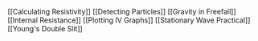 [[Calculating Resistivity]]
[[Detecting Particles]]
[[Gravity in Freefall]]
[[Internal Resistance]]
[[Plotting IV Graphs]]
[[Stationary Wave Practical]]
[[Young's Double Slit]]